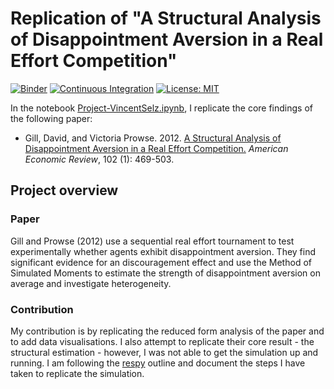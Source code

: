 # Replication of "A Structural Analysis of Disappointment Aversion in a Real Effort Competition"

[![Binder](https://mybinder.org/badge_logo.svg)](https://mybinder.org/v2/gh/HumanCapitalAnalysis/microeconometrics-course-project-VincentSelz/master?urlpath=https%3A%2F%2Fgithub.com%2FHumanCapitalAnalysis%2Fmicroeconometrics-course-project-VincentSelz%2Fblob%2Fmaster%2FProject-VincentSelz.ipynb)
[![Continuous Integration](https://github.com/HumanCapitalAnalysis/microeconometrics-course-project-VincentSelz/workflows/Continuous%20Integration/badge.svg)](https://github.com/HumanCapitalAnalysis/microeconometrics-course-project-VincentSelz/actions)
[![License: MIT](https://img.shields.io/badge/License-MIT-yellow.svg)](https://opensource.org/licenses/MIT)


In the notebook [Project-VincentSelz.ipynb](https://github.com/HumanCapitalAnalysis/microeconometrics-course-project-VincentSelz/blob/master/Project-VincentSelz.ipynb), I replicate the core findings of the following paper:


* Gill, David, and Victoria Prowse. 2012. [A Structural Analysis of Disappointment Aversion in a Real Effort Competition.](https://www.aeaweb.org/articles?id=10.1257/aer.102.1.469) *American Economic Review*, 102 (1): 469-503.


## Project overview

### Paper

Gill and Prowse (2012) use a sequential real effort tournament to test experimentally whether agents exhibit disappointment aversion. They find significant evidence for an discouragement effect and use the Method of Simulated Moments to estimate the strength of disappointment aversion on average and investigate heterogeneity.

### Contribution

My contribution is by replicating the reduced form analysis of the paper and to add data visualisations. I also attempt to replicate their core result - the structural estimation - however, I was not able to get the simulation up and running. I am following the [respy](https://respy.readthedocs.io/en/latest/) outline and document the steps I have taken to replicate the simulation.   
